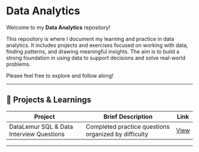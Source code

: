 # Data Analytics

Welcome to my **Data Analytics** repository!

This repository is where I document my learning and practice in data analytics. It includes projects and exercises focused on working with data, finding patterns, and drawing meaningful insights. The aim is to build a strong foundation in using data to support decisions and solve real-world problems.

Please feel free to explore and follow along!

---

## 📂 Projects & Learnings

| Project | Brief Description | Link |
|--------|-------------|------|
| DataLemur SQL & Data Interview Questions | Completed practice questions organized by difficulty | [View](https://github.com/chuanzhen-tan/data-analytics/blob/main/DataLemur/DataLemur_SQL_Solutions.md) |

---
